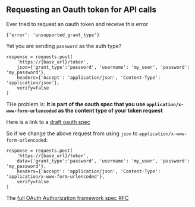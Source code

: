 ## Requesting an Oauth token for API calls

Ever tried to request an oauth token and receive this error

    {'error': 'unsupported_grant_type'}

Yet you are sending `password` as the auth type?

    response = requests.post(
        'https://{base_url}/token',
        json={'grant_type':'password', 'username': 'my_user', 'password': 'my_password'},
        headers={'Accept': 'application/json', 'Content-Type': 'application/json'},
        verify=False
    )

THe problem is: **It is part of the oauth spec that you use `application/x-www-form-urlencoded` as the content type of your token request**

Here is a link to a [draft oauth spec](https://tools.ietf.org/id/draft-ietf-oauth-v2-12.xml)

So if we change the above request from using `json` to `application/x-www-form-urlencoded`:

    response = requests.post(
        'https://{base_url}/token',
        data={'grant_type':'password', 'username': 'my_user', 'password': 'my_password'},
        headers={'Accept': 'application/json', 'Content-Type': 'application/x-www-form-urlencoded'},
        verify=False
    )

The [full OAuth Authorization framework spec RFC](https://tools.ietf.org/html/rfc6749)
